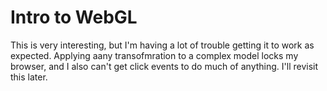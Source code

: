 # Intro to WebGL

This is very interesting, but I'm having a lot of trouble getting it to work as expected. Applying aany transofmration to a complex model locks my browser, and I also can't get click events to do much of anything. I'll revisit this later.
